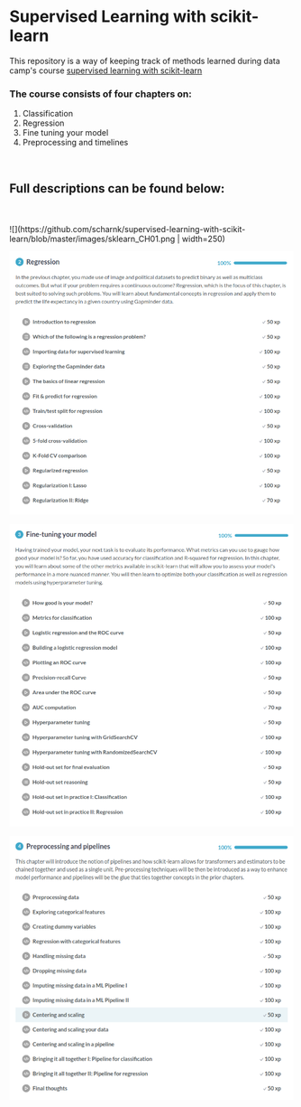 <h1>Supervised Learning with scikit-learn</h1>
<p>This repository is a way of keeping track of methods learned during data camp's course <a href="https://www.datacamp.com/courses/supervised-learning-with-scikit-learn">supervised learning with scikit-learn</a></p>
  
<h3>The course consists of four chapters on: </h3>
<ol>
  <li>Classification</li>
  <li>Regression</li> 
  <li>Fine tuning your model</li> 
  <li>Preprocessing and timelines</li>
</ol>
<br>
<h2>Full descriptions can be found below:</h2>
<br>
<br>
![](https://github.com/scharnk/supervised-learning-with-scikit-learn/blob/master/images/sklearn_CH01.png | width=250)<br>

![alt text](https://github.com/scharnk/supervised-learning-with-scikit-learn/blob/master/images/sklearn_CH02.png)<br>

![alt text](https://github.com/scharnk/supervised-learning-with-scikit-learn/blob/master/images/sklearn_CH03.png)<br>

![alt text](https://github.com/scharnk/supervised-learning-with-scikit-learn/blob/master/images/sklearn_CH04.png)<br>
